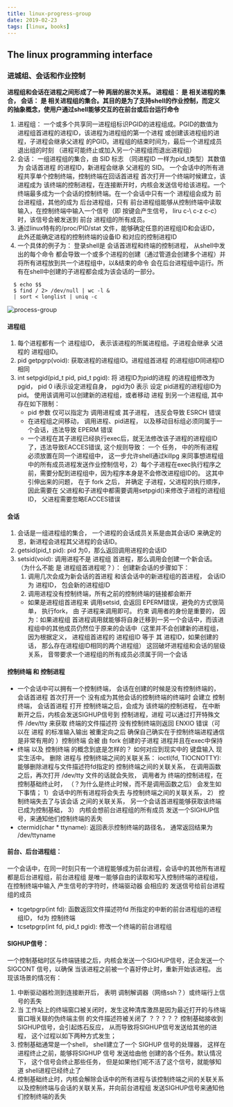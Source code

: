 ```yaml
---
title: linux-progress-group
date: 2019-02-23
tags: [linux, books]
---
```

The linux programming interface
----------

### 进城组、会话和作业控制
**进程组和会话在进程之间形成了一种 两层的层次关系。 进程组： 是 相关进程的集合， 会话： 是 相关进程组的集合。其目的是为了支持shell的作业控制，而定义的抽象概念，使用户通过shell能够交互的在前台或后台运行命令**

1. 进程组： 一个或多个共享同一进程组标识PGID的进程组成。PGID的数值为 进程组首进程的进程ID，该进程为进程组的第一个进程 或创建该进程组的进程，子进程会继承父进程 的PGID。进程组的结束时间为，最后一个进程成员退出组的时刻 （进程可能终止或加入另一个进程组而退出进程组）
2. 会话： 一组进程组的集合，由 SID 标志 （同进程ID 一样为pid_t类型）其数值为 会话首进程 的进程ID，新进程会继承 父进程的 SID。 一个会话中的所有进程共享单个控制终端，控制终端在回话首进程 首次打开一个终端时候建立，该进程成为 该终端的控制进程，在连接断开时，内核会发送信号给该进程。一个终端最多成为一个会话的控制终端。在一个会话中只有一个 进程组会成为 前台进程组，其他的成为 后台进程组，只有 前台进程组能够从控制终端中读取输入，在控制终端中输入一个信号（即 按键会产生信号， liru c-\\ c-z c-c）时，该信号会被发送到 前台 进程组的所有成员。
3. 通过linux特有的/proc/PID/stat 文件，能够确定任意的进程组ID和会话ID， 此外还能确定进程的控制终端的设备ID 和对应的控制进程ID
4. 一个具体的例子为： 登录shell是 会话首进程和终端的控制进程， 从shell中发出的每个命令 都会导致一个或多个进程的创建（通过管道会创建多个进程）并将所有进程放到共一个进程组中，以&结束的命令 会在后台进程组中运行。所有在shell中创建的子进程都会成为该会话的一部分。
  ```shell
    $ echo $$
    $ find / 2> /dev/null | wc -l &
    | sort < longlist | uniq -c
  ```
  ![process-group](../assets/images/process-group.png)

#### 进程组
1. 每个进程都有一个 进程组ID， 表示该进程的所属进程组。子进程会继承 父进程的 进程组ID。
2. pid getpgrp(void): 获取进程的进程组ID。进程组首进程 的进程组ID同进程ID相同
3. int setpgid(pid_t pid, pid_t pgid): 将 进程ID为pid的进程 的进程组修改为pgid， pid 0 i表示设定进程自身， pgid为0 表示 设定 pid进程的进程组ID为pid。 使用该调用可以创建新的进程组，或者移动 进程 到另一个进程组, 其中存在如下限制：
    *  pid 参数 仅可以指定为 调用进程或 其子进程， 违反会导致 ESRCH 错误
    * 在进程组之间移动，  调用进程、pid进程， 以及移动目标组必须同属于一个会话，违法导致 EPERM 错误
    * 一个进程在其子进程已经执行exec后，就无法修改该子进程的进程组ID了，违法导致EACCES错误, 这个规则导致： 一个 任务， 中的所有进程 必须放置在同一个进程组中， 这一步允许shell通过killpg 来同事想进程组中的所有成员进程发送作业控制信号，2）每个子进程在exec执行程序之前，需要分配到进程组中，因为程序本身是不会修改进程组ID的。 这其中引伸出来的问题， 在于 fork 之后， 并确定 子进程，父进程的执行顺序， 因此需要在  父进程和子进程中都需要调用setpgid()来修改子进程的进程组ID， 父进程需要忽略EACCES错误

#### 会话
1. 会话是一组进程组的集合， 一个进程的会话成员关系是由其会话ID 来确定的恩，新进程会进程其父进程的会话ID。
2. getsid(pid_t pid): pid 为0，那么返回调用进程的会话ID
3. setsid(void): 调用进程不是 进程组 首进程，那么调用会创建一个新会话。 （为什么不能 是  进程组首进程呢？）： 创建新会话的步骤如下：
    1. 调用几次会成为新会话的首进程 和该会话中的新进程组的首进程， 会话ID 为 进程ID， 包会新的进程组ID
    2. 调用进程没有控制终端，所有之前的控制终端的链接都会断开
    * 如果是进程组首进程来 调用setsid, 会返回 EPERM错误，避免的方式很简单， 执行fork， 由 子进程来调用即可。 约束 调用者的身份是重要的， 因为：如果进程组 首进程调用就能够将自身迁移到一另一个会话中，而该进程组中的其他成员仍然位于原来的会话中（这里并不会创建新的进程组，因为根据定义， 进程组首进程的 进程组ID 等于 其 进程ID，如果创建的话， 那么存在进程组ID相同的两个进程组） 这回破坏进程组和会话的层级关系， 音带要求一个进程组的所有成员必须属于同一个会话

#### 控制终端 和 控制进程
* 一个会话中可以拥有一个控制终端， 会话在创建的时候是没有控制终端的， 会话首进程 首次打开一个 没有成为其他会话的控制终端的终端时 会建立 控制终端， 会话首进程 打开 控制终端之后，会成为 该终端的控制进程， 在中断断开之后，内核会发送SIGHUP信号到 控制进程，进程 可以通过打开特殊文件 /dev/tty 来获取 终端的文件描述符 没有控制终端则返回 ENXIO 错误（可以在 进程 的标准输入输出 被重定向之后 确保自己确实在于控制终端进程通信是非常有用的 ）控制终端 会被 由 fork 创建的子进程 进程并且在exec中保持
* 终端  以及 控制终端 的概念到底是怎样的？ 如何对应到现实中的 键盘输入 现实生活中。
删除 进程与 控制终端之间的关联关系： ioctl(fd, TIOCNOTTY): 能够删除进程与文件描述符fd指定的 控制终端之间的关联关系， 在调用函数之后，再次打开 /dev/tty 文件的话就会失败， 调用者为 终端的控制进程，在控制基础终止时， （？为什么是终止时候，而不是调用函数之后） 会发生如下事情； 1）会话中的所有进程将会失去 与控制终端之间的关联关系， 2） 控制终端失去了与该会话 之间的关联关系， 另一个会话首进程能够获取该终端已成为控制基础， 3） 内核会想前台进程组的所有成员 发送一个SIGHUP信号，来通知他们控制终端的丢失
* ctermid(char * ttyname): 返回表示控制终端的路径名， 通常返回结果为 /dev/ttyname

#### 前台、后台进程组：
一个会话中，在同一时刻只有一个进程能够成为前台进程，会话中的其他所有进程都是后台进程组，前台进程组 是唯一能够自由的读取和写入控制终端的进程组， 在控制终端中输入 产生信号的字符时，终端驱动器 会相应的 发送信号给前台进程组的成员
* tcgetpgrp(int fd): 函数返回文件描述符fd 所指定的中断的前台进程组的进程组ID， fd为 控制终端
* tcsetpgrp(int fd, pid_t pgid): 修改一个终端的前台进程组

#### SIGHUP信号：
一个控制基础时区与终端链接之后，内核会发送一个SIGHUP信号，还会发送一个SIGCONT 信号，以确保 当该进程之前被一个喜好停止时，重新开始该进程。 出现该场景的情况有：
1. 中断驱动器检测到连接断开后， 表明 调制解调器（网络ssh？）或终端行上信号的丢失
2. 当 工作站上的终端窗口被关闭时，发生这种清库激昂是因为最近打开的与终端窗口哦关联的伪终端主侧 的文件描述符被关闭了 ？？？？？
控制基础接收到SIGHUP信号，会引起炼石反应， 从而导致将SIGHUP信号发送给其他的进程， 这个过程以如下两种方式发生；
1. 控制基础通常是一个shell， shell建立了一个 SIGHUP 信号的处理器， 这样在进程终止之前，能够将SIGHUP 信号 发送给由他 创建的各个任务。默认情况下， 这个信号会终止那些任务， 但是如果他们呢不活了这个信号，就能够知道 shell进程已经终止了
2. 控制基础终止时，内核会解除会话中的所有进程与该控制终端之间的关联关系以及控制终端与会话的关联关系，并向前台进程组 发送SIGHUP信号来通知他们控制终端的丢失

